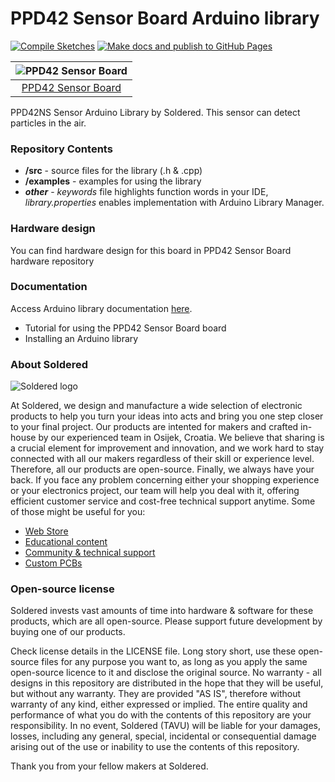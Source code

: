 # PPD42 Sensor Board Arduino library

[![Compile Sketches](http://github-actions.40ants.com/e-radionicacom/Soldered-PPD42-Particle-Sensor-Arduino-Library/matrix.svg?branch=dev&only=Compile%20Sketches)](https://github.com/e-radionicacom/Soldered-PPD42-Particle-Sensor-Arduino-Library/actions/workflows/compile_test.yml)
[![Make docs and publish to GitHub Pages](https://github.com/e-radionicacom/Soldered-PPD42-Particle-Sensor-Arduino-Library/actions/workflows/make_docs.yml/badge.svg?branch=dev)](https://github.com/e-radionicacom/Soldered-PPD42-Particle-Sensor-Arduino-Library/actions/workflows/make_docs.yml)

| ![PPD42 Sensor Board](https://upload.wikimedia.org/wikipedia/commons/8/8f/Example_image.svg) |
| :---------------------------------------------------------------------------------------------: |
| [PPD42 Sensor Board](https://www.solde.red/109006)                                                            |

PPD42NS Sensor Arduino Library by Soldered.
This sensor can detect particles in the air.

### Repository Contents
- **/src** - source files for the library (.h & .cpp)
- **/examples** - examples for using the library
- ***other*** - *keywords* file highlights function words in your IDE, *library.properties* enables implementation with Arduino Library Manager.

### Hardware design
You can find hardware design for this board in PPD42 Sensor Board hardware repository

### Documentation

Access Arduino library documentation [here](https://e-radionicacom.github.io/Soldered-PPD42-Particle-Sensor-Arduino-Library/).

- Tutorial for using the PPD42 Sensor Board board
- Installing an Arduino library

### About Soldered
![Soldered logo](https://raw.githubusercontent.com/e-radionicacom/Soldered-PPD42-Particle-Sensor-Arduino-Library/dev/extras/Logo%20horizontal-2.svg)

At Soldered, we design and manufacture a wide selection of electronic products to help you turn your ideas into acts and bring you one step closer to your final project. Our products are intented for makers and crafted in-house by our experienced team in Osijek, Croatia. We believe that sharing is a crucial element for improvement and innovation, and we work hard to stay connected with all our makers regardless of their skill or experience level. Therefore, all our products are open-source. Finally, we always have your back. If you face any problem concerning either your shopping experience or your electronics project, our team will help you deal with it, offering efficient customer service and cost-free technical support anytime. Some of those might be useful for you:

- [Web Store](https://www.soldered.com)
- [Educational content](https://learn.soldered.com)
- [Community & technical support](https://community.soldered.com)
- [Custom PCBs](https://pcb.soldered.com)

### Open-source license
Soldered invests vast amounts of time into hardware & software for these products, which are all open-source. Please support future development by buying one of our products. 

Check license details in the LICENSE file. Long story short, use these open-source files for any purpose you want to, as long as you apply the same open-source licence to it and disclose the original source. No warranty - all designs in this repository are distributed in the hope that they will be useful, but without any warranty. They are provided "AS IS", therefore without warranty of any kind, either expressed or implied. The entire quality and performance of what you do with the contents of this repository are your responsibility. In no event, Soldered (TAVU) will be liable for your damages, losses, including any general, special, incidental or consequential damage arising out of the use or inability to use the contents of this repository. 

Thank you from your fellow makers at Soldered.

